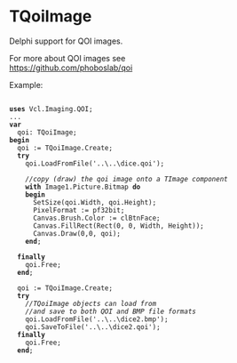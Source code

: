 # TQoiImage
Delphi support for QOI images.

For more about QOI images see<br>
https://github.com/phoboslab/qoi


Example:

<pre><code>
<b>uses</b> Vcl.Imaging.QOI;
...
<b>var</b>
  qoi: TQoiImage;
<b>begin</b>
  qoi := TQoiImage.Create;
  <b>try</b>
    qoi.LoadFromFile('..\..\dice.qoi');
    
    <i>//copy (draw) the qoi image onto a TImage component</i>
    <b>with</b> Image1.Picture.Bitmap <b>do</b>
    <b>begin</b>
      SetSize(qoi.Width, qoi.Height);
      PixelFormat := pf32bit;
      Canvas.Brush.Color := clBtnFace;
      Canvas.FillRect(Rect(0, 0, Width, Height));    
      Canvas.Draw(0,0, qoi);
    <b>end</b>;
    
  <b>finally</b>
    qoi.Free;
  <b>end</b>;

  qoi := TQoiImage.Create;
  <b>try</b>
    <i>//TQoiImage objects can load from 
    //and save to both QOI and BMP file formats</i>
    qoi.LoadFromFile('..\..\dice2.bmp');
    qoi.SaveToFile('..\..\dice2.qoi');
  <b>finally</b>
    qoi.Free;
  <b>end</b>;
</code></pre>

